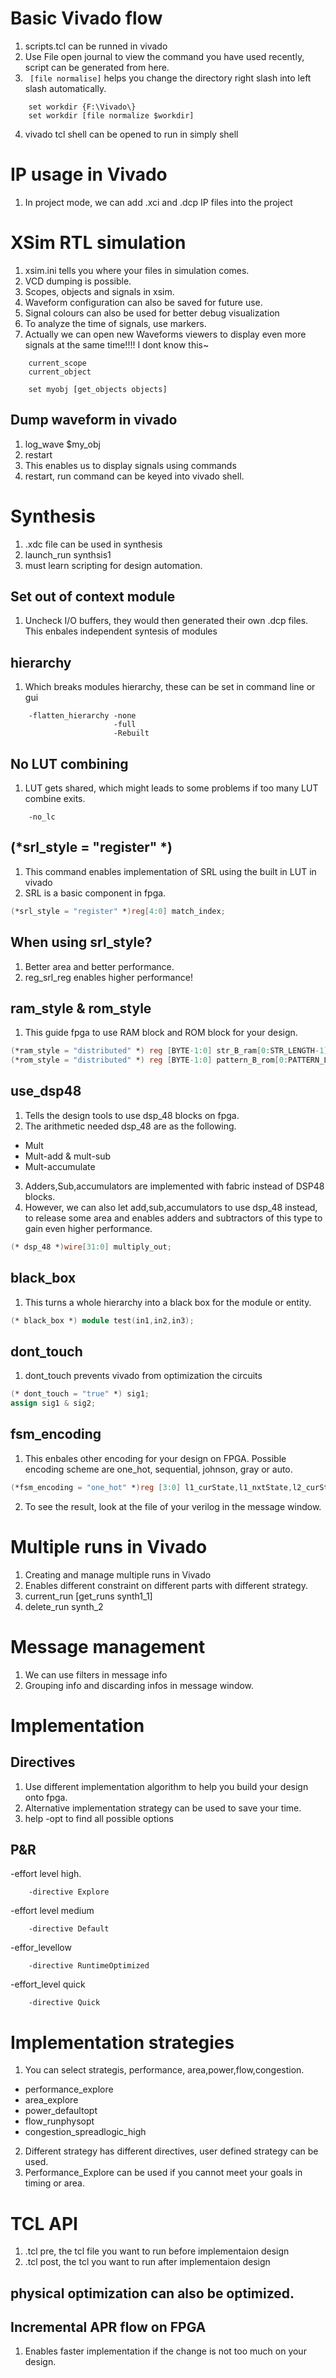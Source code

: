 # Basic Vivado flow
1. scripts.tcl can be runned in vivado
2. Use File open journal to view the command you have used recently, script can be generated from here.
3. ``` [file normalise]``` helps you change the directory right slash into left slash automatically.

```
    set workdir {F:\Vivado\}
    set workdir [file normalize $workdir]
```
4. vivado tcl shell can be opened to run in simply shell

# IP usage in Vivado
1. In project mode, we can add .xci and .dcp IP files into the project


# XSim RTL simulation
1. xsim.ini tells you where your files in simulation comes.
2. VCD dumping is possible.
3. Scopes, objects and signals in xsim.
4. Waveform configuration can also be saved for future use.
5. Signal colours can also be used for better debug visualization
6. To analyze the time of signals, use markers.
7. Actually we can open new Waveforms viewers to display even more signals at the same time!!!! I dont know this~

```
    current_scope
    current_object
```

```
    set myobj [get_objects objects]

```
## Dump waveform in vivado
1. log_wave $my_obj
2. restart
3. This enables us to display signals using commands
4. restart, run command can be keyed into vivado shell.

# Synthesis
1. .xdc file can be used in synthesis
2. launch_run synthsis1
3. must learn scripting for design automation.

## Set out of context module
1. Uncheck I/O buffers, they would then generated their own .dcp files. This enbales independent syntesis of modules
## hierarchy
1. Which breaks modules hierarchy, these can be set in command line or gui
```
    -flatten_hierarchy -none
                       -full
                       -Rebuilt
```
## No LUT combining
1. LUT gets shared, which might leads to some problems if too many LUT combine exits.

```
    -no_lc
```

## (*srl_style = "register" *)
1. This command enables implementation of SRL using the built in LUT in vivado
2. SRL is a basic component in fpga.

```verilog
(*srl_style = "register" *)reg[4:0] match_index;

```
## When using srl_style?
1. Better area and better performance.
2. reg_srl_reg enables higher performance!

## ram_style & rom_style
1. This guide fpga to use RAM block and ROM block for your design.
```verilog
(*ram_style = "distributed" *) reg [BYTE-1:0] str_B_ram[0:STR_LENGTH-1];
(*rom_style = "distributed" *) reg [BYTE-1:0] pattern_B_rom[0:PATTERN_LENGTH-1];

```

## use_dsp48
1. Tells the design tools to use dsp_48 blocks on fpga.
2. The arithmetic needed dsp_48 are as the following.
- Mult
- Mult-add & mult-sub
- Mult-accumulate
3. Adders,Sub,accumulators are implemented with fabric instead of DSP48 blocks.
4. However, we can also let add,sub,accumulators to use dsp_48 instead, to release some area and enables adders and subtractors of this type to gain even higher performance.

```verilog
(* dsp_48 *)wire[31:0] multiply_out;

```

## black_box
1. This turns a whole hierarchy into a black box for the module or entity.
```verilog
(* black_box *) module test(in1,in2,in3);
```

## dont_touch
1. dont_touch prevents vivado from optimization the circuits
```verilog
(* dont_touch = "true" *) sig1;
assign sig1 & sig2;
```
## fsm_encoding
1. This enbales other encoding for your design on FPGA. Possible encoding scheme are one_hot, sequential, johnson, gray or auto.
```verilog
(*fsm_encoding = "one_hot" *)reg [3:0] l1_curState,l1_nxtState,l2_curState,l2_nxtState;

```
2. To see the result, look at the file of your verilog in the message window.

# Multiple runs in Vivado
1. Creating and manage multiple runs in Vivado
2. Enables different constraint on different parts with different strategy.
3. current_run [get_runs synth1_1]
4. delete_run synth_2

# Message management
1. We can use filters in message info
2. Grouping info and discarding infos in message window.

# Implementation
## Directives
1. Use different implementation algorithm to help you build your design onto fpga.
2. Alternative implementation strategy can be used to save your time.
3. help -opt to find all possible options
## P&R

-effort level high.
```
    -directive Explore
```
-effort level medium
```
    -directive Default
```

-effor_levellow
```
    -directive RuntimeOptimized
```

-effort_level quick
```
    -directive Quick
```
# Implementation strategies
1. You can select strategis, performance, area,power,flow,congestion.
- performance_explore
- area_explore
- power_defaultopt
- flow_runphysopt
- congestion_spreadlogic_high
2. Different strategy has different directives, user defined strategy can be used.
3. Performance_Explore can be used if you cannot meet your goals in timing or area.

# TCL API
1. .tcl pre, the tcl file you want to run before implementaion design
2. .tcl post, the tcl you want to run after implementaion design

## physical optimization can also be optimized.

## Incremental APR flow on FPGA
1. Enables faster implementation if the change is not too much on your design.